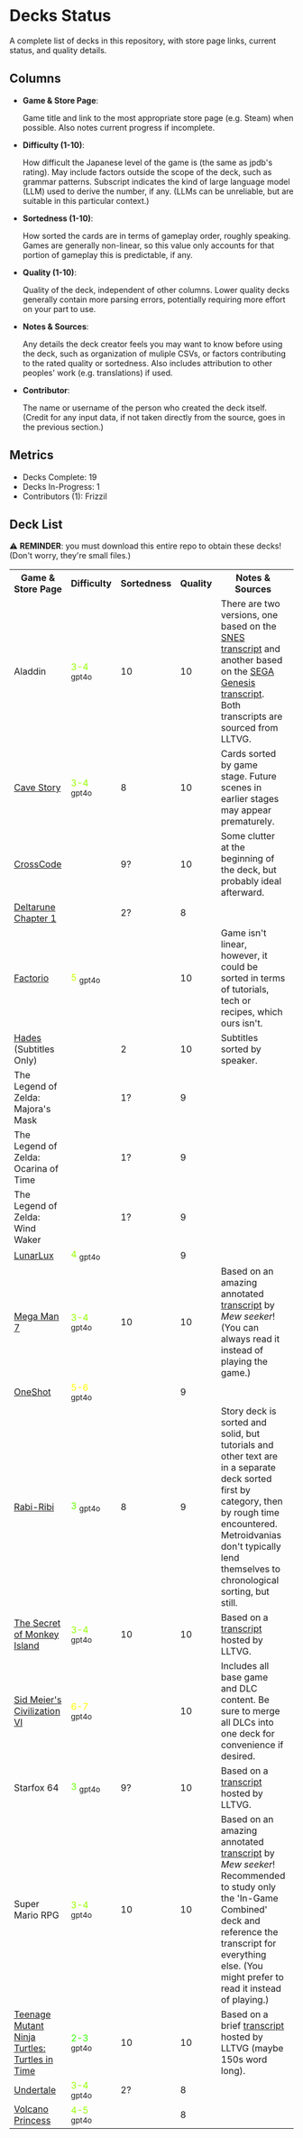 <!--
    DO NOT MODIFY THIS FILE!
    It was generated by gen_decks_status.py as a pre-commit hook from scripts/decks_status_header.py and info.yaml files.
-->

# Decks Status

A complete list of decks in this repository, with store page links, current status, and quality details.


## Columns

* __Game & Store Page__:

    Game title and link to the most appropriate store page (e.g. Steam) when possible. 
    Also notes current progress if incomplete.

* __Difficulty (1-10)__:

    How difficult the Japanese level of the game is (the same as jpdb's rating).
    May include factors outside the scope of the deck, such as grammar patterns.
    Subscript indicates the kind of large language model (LLM) used to derive the number, if any.
    (LLMs can be unreliable, but are suitable in this particular context.)

* __Sortedness (1-10)__:

    How sorted the cards are in terms of gameplay order, roughly speaking.
    Games are generally non-linear, so this value only accounts for that portion of gameplay this is predictable, if any.

* __Quality (1-10)__:

    Quality of the deck, independent of other columns.
    Lower quality decks generally contain more parsing errors, potentially requiring more effort on your part to use.

* __Notes & Sources__:

    Any details the deck creator feels you may want to know before using the deck,
    such as organization of muliple CSVs, or factors contributing to the rated quality or sortedness.
    Also includes attribution to other peoples' work (e.g. translations) if used.

* __Contributor__:

    The name or username of the person who created the deck itself.
    (Credit for any input data, if not taken directly from the source, goes in the previous section.)


## Metrics

* Decks Complete: 19
* Decks In-Progress: 1
* Contributors (1): Frizzil


## Deck List

⚠️ __REMINDER__: you must download this entire repo to obtain these decks! (Don't worry, they're small files.)
<table>
    <tr>
        <th>Game & Store&nbsp;Page</th>
        <th>Difficulty</th>
        <th>Sortedness</th>
        <th>Quality</th>
        <th>Notes & Sources</th>
        <th>Contributor</th>
    </tr>
    <tr>
        <td>Aladdin</td>
        <td><span style="color:#96FF00;">3-4</span> <sub>gpt4o</sub></td>
        <td>10</td>
        <td>10</td>
        <td>There are two versions, one based on the <a href="http://www.lltvg.com/wiki/Aladdin_(SNES)/Transcript">SNES transcript</a> and another based on the <a href="http://www.lltvg.com/wiki/Aladdin_(Genesis)/Transcript">SEGA Genesis transcript</a>. Both transcripts are sourced from LLTVG.</td>
        <td>Frizzil</td>
    </tr>
    <tr>
        <td><a href="https://store.steampowered.com/app/200900/Cave_Story/">Cave Story</a></td>
        <td><span style="color:#96FF00;">3-4</span> <sub>gpt4o</sub></td>
        <td>8</td>
        <td>10</td>
        <td>Cards sorted by game stage. Future scenes in earlier stages may appear prematurely.</td>
        <td>Frizzil</td>
    </tr>
    <tr>
        <td><a href="https://store.steampowered.com/app/368340/CrossCode/">CrossCode</a></td>
        <td></td>
        <td>9?</td>
        <td>10</td>
        <td>Some clutter at the beginning of the deck, but probably ideal afterward.</td>
        <td>Frizzil</td>
    </tr>
    <tr>
        <td><a href="https://store.steampowered.com/app/1671210/DELTARUNE/">Deltarune Chapter 1</a></td>
        <td></td>
        <td>2?</td>
        <td>8</td>
        <td></td>
        <td>Frizzil</td>
    </tr>
    <tr>
        <td><a href="https://store.steampowered.com/app/427520/Factorio/">Factorio</a></td>
        <td><span style="color:#C8FF00;">5</span> <sub>gpt4o</sub></td>
        <td></td>
        <td>10</td>
        <td>Game isn't linear, however, it could be sorted in terms of tutorials, tech or recipes, which ours isn't.</td>
        <td>Frizzil</td>
    </tr>
    <tr>
        <td><a href="https://store.steampowered.com/app/1145360/Hades/">Hades</a> (Subtitles Only)</td>
        <td></td>
        <td>2</td>
        <td>10</td>
        <td>Subtitles sorted by speaker.</td>
        <td>Frizzil</td>
    </tr>
    <tr>
        <td>The Legend of Zelda: Majora's Mask</td>
        <td></td>
        <td>1?</td>
        <td>9</td>
        <td></td>
        <td>Frizzil</td>
    </tr>
    <tr>
        <td>The Legend of Zelda: Ocarina of Time</td>
        <td></td>
        <td>1?</td>
        <td>9</td>
        <td></td>
        <td>Frizzil</td>
    </tr>
    <tr>
        <td>The Legend of Zelda: Wind Waker</td>
        <td></td>
        <td>1?</td>
        <td>9</td>
        <td></td>
        <td>Frizzil</td>
    </tr>
    <tr>
        <td><a href="https://store.steampowered.com/app/1932680/LunarLux/">LunarLux</a></td>
        <td><span style="color:#96FF00;">4</span> <sub>gpt4o</sub></td>
        <td></td>
        <td>9</td>
        <td></td>
        <td>Frizzil</td>
    </tr>
    <tr>
        <td><a href="https://store.steampowered.com/app/495050/Mega_Man_Legacy_Collection_2/">Mega Man 7</a></td>
        <td><span style="color:#96FF00;">3-4</span> <sub>gpt4o</sub></td>
        <td>10</td>
        <td>10</td>
        <td>Based on an amazing annotated <a href='http://www.lltvg.com/wiki/Mega_Man_7/Transcript'>transcript</a> by <i>Mew seeker</i>! (You can always read it instead of playing the game.)</td>
        <td>Frizzil</td>
    </tr>
    <tr>
        <td><a href="https://store.steampowered.com/app/420530/OneShot/">OneShot</a></td>
        <td><span style="color:#FFFF00;">5-6</span> <sub>gpt4o</sub></td>
        <td></td>
        <td>9</td>
        <td></td>
        <td>Frizzil</td>
    </tr>
    <tr>
        <td><a href="https://store.steampowered.com/app/400910/RabiRibi/">Rabi-Ribi</a></td>
        <td><span style="color:#64FF00;">3</span> <sub>gpt4o</sub></td>
        <td>8</td>
        <td>9</td>
        <td>Story deck is sorted and solid, but tutorials and other text are in a separate deck sorted first by category, then by rough time encountered. Metroidvanias don't typically lend themselves to chronological sorting, but still.</td>
        <td>Frizzil</td>
    </tr>
    <tr>
        <td><a href="https://store.steampowered.com/app/32360/The_Secret_of_Monkey_Island_Special_Edition/">The Secret of Monkey Island</a></td>
        <td><span style="color:#96FF00;">3-4</span> <sub>gpt4o</sub></td>
        <td>10</td>
        <td>10</td>
        <td>Based on a <a href='http://www.lltvg.com/wiki/Mega_Man_7/Transcript'>transcript</a> hosted by LLTVG.</td>
        <td>Frizzil</td>
    </tr>
    <tr>
        <td><a href="https://store.steampowered.com/app/289070/Sid_Meiers_Civilization_VI/">Sid Meier's Civilization VI</a></td>
        <td><span style="color:#FFFF00;">6-7</span> <sub>gpt4o</sub></td>
        <td></td>
        <td>10</td>
        <td>Includes all base game and DLC content. Be sure to merge all DLCs into one deck for convenience if desired.</td>
        <td>Frizzil</td>
    </tr>
    <tr>
        <td>Starfox 64</td>
        <td><span style="color:#64FF00;">3</span> <sub>gpt4o</sub></td>
        <td>9?</td>
        <td>10</td>
        <td>Based on a <a href='http://www.lltvg.com/wiki/Star_Fox_64'>transcript</a> hosted by LLTVG.</td>
        <td>Frizzil</td>
    </tr>
    <tr>
        <td>Super Mario RPG</td>
        <td><span style="color:#96FF00;">3-4</span> <sub>gpt4o</sub></td>
        <td>10</td>
        <td>10</td>
        <td>Based on an amazing annotated <a href='http://www.lltvg.com/wiki/Super_Mario_RPG/Transcript'>transcript</a> by <i>Mew seeker</i>! Recommended to study only the 'In-Game Combined' deck and reference the transcript for everything else. (You might prefer to read it instead of playing.)</td>
        <td>Frizzil</td>
    </tr>
    <tr>
        <td><a href="https://store.steampowered.com/app/1659600/Teenage_Mutant_Ninja_Turtles_The_Cowabunga_Collection/">Teenage Mutant Ninja Turtles: Turtles in Time</a></td>
        <td><span style="color:#32FF00;">2-3</span> <sub>gpt4o</sub></td>
        <td>10</td>
        <td>10</td>
        <td>Based on a brief <a href='http://www.lltvg.com/wiki/Teenage_Mutant_Ninja_Turtles_IV:_Turtles_in_Time/Transcript'>transcript</a> hosted by LLTVG (maybe 150s word long).</td>
        <td>Frizzil</td>
    </tr>
    <tr>
        <td><a href="https://store.steampowered.com/app/391540/Undertale/">Undertale</a></td>
        <td><span style="color:#96FF00;">3-4</span> <sub>gpt4o</sub></td>
        <td>2?</td>
        <td>8</td>
        <td></td>
        <td>Frizzil</td>
    </tr>
    <tr>
        <td><a href="https://store.steampowered.com/app/1669980/Volcano_Princess/">Volcano Princess</a></td>
        <td><span style="color:#96FF00;">4-5</span> <sub>gpt4o</sub></td>
        <td></td>
        <td>8</td>
        <td></td>
        <td>Frizzil</td>
    </tr>
</table>